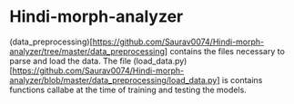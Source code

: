 # Hindi-morph-analyzer

(data_preprocessing)[https://github.com/Saurav0074/Hindi-morph-analyzer/tree/master/data_preprocessing] contains the files necessary to parse and load the data. The file (load_data.py)[https://github.com/Saurav0074/Hindi-morph-analyzer/blob/master/data_preprocessing/load_data.py] is contains functions callabe at the time of training and testing the models.
